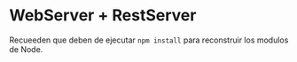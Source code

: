 # WebServer + RestServer

Recueeden que deben de ejecutar ```npm install``` para reconstruir los modulos de Node.